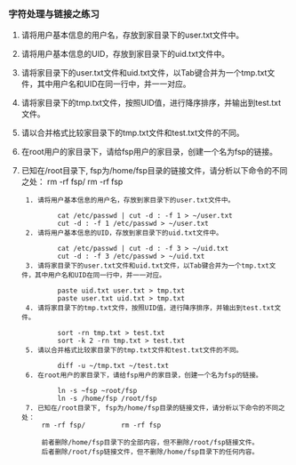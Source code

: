 ### 字符处理与链接之练习 ###
1. 请将用户基本信息的用户名，存放到家目录下的user.txt文件中。
2. 请将用户基本信息的UID，存放到家目录下的uid.txt文件中。
3. 请将家目录下的user.txt文件和uid.txt文件，以Tab键合并为一个tmp.txt文件，其中用户名和UID在同一行中，并一一对应。
4. 请将家目录下的tmp.txt文件，按照UID值，进行降序排序，并输出到test.txt文件。
5. 请以合并格式比较家目录下的tmp.txt文件和test.txt文件的不同。
6. 在root用户的家目录下，请给fsp用户的家目录，创建一个名为fsp的链接。
7. 已知在/root目录下, fsp为/home/fsp目录的链接文件，请分析以下命令的不同之处：
	rm -rf fsp/			rm -rf fsp


		1. 请将用户基本信息的用户名，存放到家目录下的user.txt文件中。
		
				cat /etc/passwd | cut -d : -f 1 > ~/user.txt
				cut -d : -f 1 /etc/passwd > ~/user.txt
		2. 请将用户基本信息的UID，存放到家目录下的uid.txt文件中。
		
				cat /etc/passwd | cut -d : -f 3 > ~/uid.txt
				cut -d : -f 3 /etc/passwd > ~/uid.txt
		3. 请将家目录下的user.txt文件和uid.txt文件，以Tab键合并为一个tmp.txt文件，其中用户名和UID在同一行中，并一一对应。
		
				paste uid.txt user.txt > tmp.txt
				paste user.txt uid.txt > tmp.txt
		4. 请将家目录下的tmp.txt文件，按照UID值，进行降序排序，并输出到test.txt文件。
		
				sort -rn tmp.txt > test.txt
				sort -k 2 -rn tmp.txt > test.txt
		5. 请以合并格式比较家目录下的tmp.txt文件和test.txt文件的不同。
		
				diff -u ~/tmp.txt ~/test.txt
		6. 在root用户的家目录下，请给fsp用户的家目录，创建一个名为fsp的链接。
		
				ln -s ~fsp ~root/fsp
				ln -s /home/fsp /root/fsp
		7. 已知在/root目录下, fsp为/home/fsp目录的链接文件，请分析以下命令的不同之处：
			rm -rf fsp/			rm -rf fsp
		
			前者删除/home/fsp目录下的全部内容，但不删除/root/fsp链接文件。
			后者删除/root/fsp链接文件，但不删除/home/fsp目录下的任何内容。



